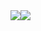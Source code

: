 
<div style="display: flex;">
  <a href="https://github.com/anuraghazra/github-readme-stats">
    <img src="https://github-readme-stats.vercel.app/api?username=lockrbit&count_private=true&show_icons=true" />
  </a>
  <a href="https://github.com/anuraghazra/github-readme-stats">
    <img src="https://github-readme-stats.vercel.app/api/top-langs/?username=lockrbit" />
  </a>
</div>
